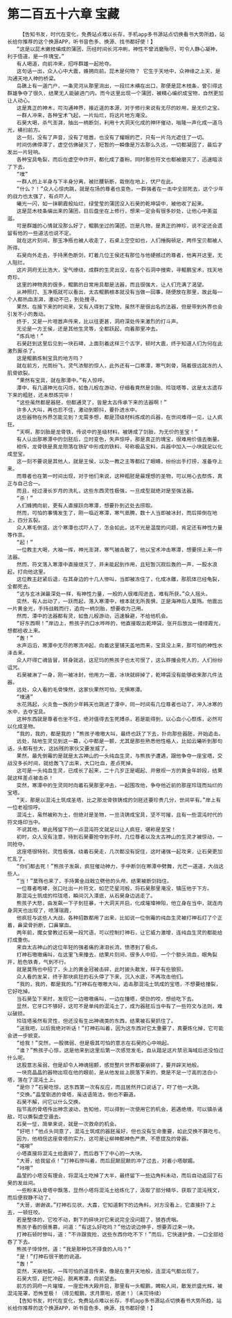 # 第二百五十六章 宝藏
        【告知书友，时代在变化，免费站点难以长存，手机app多书源站点切换看书大势所趋，站长给你推荐的这个换源APP，听书音色多、换源、找书都好使！】
       “这是以昆木嫩枝编成的蒲团，历经时间长河冲刷，神性不曾消磨殆尽，可令人静心凝神，利于悟道，是一件瑰宝。”
       有人喝道，向前冲来，招呼群雄一起抢夺。
       这句话一出，众人心中大震，蜂拥向前。昆木是何物？ 它生于天地中，众神缘之上天，是沟通天地人神的桥梁。
       岛礁上有一道门户，一条灵河从那里淌出，一段烂木横在出口，那便是昆木枝条，曾引得这群雄争夺了很久，结果无人能破进门内。而今这里出现一个蒲团，被精心编织成宝物，自然更加让人动心。
       这是真正的神木，可沟通神界，接近道的本源，对于修行来说有无尽的妙用，是无价之宝。
       一群人冲来，各种宝术飞起，一片灿烂，将这片地方淹没。
       石昊大喝，杀气澎湃，抽出一柄断剑，利用十大洞天化成的神环催动，嗡隆一声化成一道乌光，横扫前方。
       这一刻，没有了声音，没有了喧嚣，也没有了耀眼的芒，只有一片乌光遮住了一切。
       时间仿佛停滞了，虚空仿佛破灭了，短暂的一瞬像是万古那么久远，一切都凝固了，最后才发出一片轻响。
       各种宝具龟裂，而后在虚空中炸开，都化成了齑粉。同时那些符文也都被磨灭了，迅速暗淡了下去。
       “噗”
       一群人的上半身与下半身分离，被拦腰斩断，栽倒在地上，伏尸在此。
       “什么？！”众人心惊肉跳，就是在场的尊者也变色，一群强者在一击中全部死去，这个少年的战力也太强了，有点吓人。
       曦光一闪，如一抹朝霞般灿烂，绿莹莹的蒲团没入石昊的乾坤袋中，被他收了起来。
       这是昆木枝条编出来的蒲团，日后盘坐在上修行，想来一定会有很多妙处，让他心中美滋滋。
       可是群雄的心情就没那么好了，鲲鹏坐过的蒲团，岂是凡物，是真正的神珍，说不定还会遗留有他的一些道法也说不定。
       就在这片刻间，那玉净瓶也被人收走了，石桌上空空如也，人们捶胸顿足，两件宝贝都被人所得。
       石昊向外走去，手持黑色断剑，盯着几位王侯还有那位与他硬撼过的尊者，他离开这里，无人阻拦。
       这片洞府无比浩大，宝气缭绕，成群的生灵出没，在各个石洞中搜索，寻鲲鹏宝术，找天地奇珍。
       这里的神物真的很多，鲲鹏的日常用具都是法器，而且很强大，让人们充满了渴望。
       从神照灯、玉净瓶就可以看出，太古鲲鹏根本就没有当做一回事，随便放在那里，故此每一个人都热血澎湃，激动不已，到处搜寻。
       果然，在接下来的时间来，又有人得到了宝物，虽然不是很出名的法器，但是带到外界也会引发不小的轰动。
       终于，又是一片喧嚣声传来，比以往更甚，洞府深处传来激烈的打斗声。
       无论是一方王侯，还是其他生灵等，全都跃起，向着那里冲去。
       “炼兵地！”
       石昊赶到这里后见到一块石碑，上面刻着这样三个古字，顿时大震，终于知道人们为何在此激烈厮杀了。
       这是鲲鹏炼制宝具的地方吗？
       就在前方，光雨纷飞，灵气浓郁的惊人，此外还有一口寒潭，寒气刺骨，隔着很远就冻的人肌骨欲裂。
       “果然有宝具，就在那潭中。”有人惊呼。
       潭中，有几道神光在闪烁，如鱼儿般在游动，仔细看竟然是剑胎、玲珑塔等，这是太古遗存下来的粗胚，还未祭炼完毕！
       “这些虽然都是器胚，但都通灵了，皆是太古传承下来的法器啊！”
       许多人大叫，再也忍不住，激动到颤抖，要扑进水中。
       这些器物在外界怎能见到？无需多想，都是顶级材料炼成的兵器，在世间难得一见，让人疯狂。
       “天啊，那剑胎是龙骨铁，传说中的圣级材料，被铸成了剑胎，为无价的圣宝！”
       有人认出那寒潭中的剑胚后，立时变色，失声惊呼，那是真正的瑰宝，很难用价值去衡量。
       相传，龙骨铁是真龙殒落在铁矿中形成的铁料，号称极品宝料，兵器中加入一小块就足以化成至宝。
       这一刻不要说是其他人，就是王侯，以及一教之主等都红了眼睛，纷纷出手打捞，准备夺上来。
       而尊者也在第一时间出现，对于他们来说，这种粗胚是最理想的圣物，可以用心去祭炼，真正与自己合一。
       而且，经过漫长岁月的洗礼，这些东西灵性极强，一旦成型就绝对是至强法器。
       “杀！”
       人们蜂拥向前，更有人直接跃向寒潭，想要扑到近处去捞取。
       然而，可怕的事情发生了，刚一临近寒潭，寒气蒸腾，数十人当即被冰封，而后摔倒在地上，四分五裂。
       众人寒毛倒竖，这个寒潭也忒吓人了，怎会如此，这不光是温度的问题，肯定还有神性力量等作祟。
       “起！”
       一位教主大喝，大袖一挥，神光澎湃，寒气被击散了，他以宝术冲击寒潭，想要捞上来一件法器。
       然而，符文落入寒潭中直接熄灭了，并未能起到作用，且短暂沉寂后轰的一声，一股水浪起，打向他这里。
       这位教主赶紧后退，在其身边的十几人惨叫，当即被冻住了，化成冰雕，那肌体已经龟裂，全都死去。
       “这与玄冰渊最深处一样，有神性力量，一般的人很难闯进去，难有所获。”众人摇头。
       突然，有人出动了，一跃而起，落入寒潭中，根本就无所畏惧，正是海神后人莫殇。他震出一片黄金光，手持战戟而行，追向一柄剑胎，想要收为己用。
       然而，潭中的法器都有灵，如鱼儿般游动，迅速躲避，不给他机会。
       “好东西啊！”岸边上，熊孩子的口水哗哗的，他直接取出乾坤袋，张开后放出一缕缕霞光，想都给收上来。
       “轰！”
       水声滔滔，寒潭中无尽的寒流冲起，向着这里铺天盖地而来，宝具没上来，那可怕的神性水泽击来。
       众人吓得亡魂皆冒，转身就逃，这尼玛的熊孩子也太可恨了，这么莽撞会死人的，人们纷纷诅咒。
       石昊被淋了一身，刚一被冰封，他用力一震，冰块就碎掉了，乾坤袋没有能够收来那几件法器。
       远处，众人看的毛骨悚然，这家伙果然可怕，无惧寒潭。
       “噗通”
       水花溅起，火炎鱼一族的少年韩天也跳进了潭中，同一时间有几位尊者也动了，冲入冰寒的水中，去夺宝具。
       这种东西就是尊者也坐不住，绝对值得去生死搏杀，若是能得到，以心血小心祭炼，必然可以化成圣物。
       “我的，我的，都是我的！”熊孩子嗷嗷大叫，最终也跃了下去，扑向那些器胚，开始追击。
       远处，陆地生灵见到这一幕，心中都是一颤，尤其是那些熟悉他性格人，比如云曦听到那句话，头都有些大，这凶残的家伙又要发威了。
       果然，最先倒霉的是就是太古神山的一头纯血生灵，与熊孩子遭遇，跟他争夺一座宝塔，交战没多长时间，就给轰飞了出来，大口吐血，差点死掉。
       这可是一头纯血生灵，已成长了起来，二十几岁正是崛起、并傲视一方的黄金年龄段，结果就这样差点被击杀！
       突然，寒潭中的生灵同时向着石昊那里冲去，一起围攻他，争夺他近前的那座玲珑而灿烂的宝塔。
       “天，那是以混沌土筑成圣塔，比之那龙骨铁铸成的剑胚还要珍贵几分，世间罕有。”岸上有一位老祖惊呼。
       混沌土，虽然被称为土，但绝对是圣物，一旦浇铸成宝具，坚不可摧，且有一些混沌时代的符文烙印当中。
       不说其他，单此残留下的一点混沌符文就足以让人疯狂，堪称是至宝！
       初时，众人没有注意，待到石昊要抢夺到手时，几位尊者以及太古神山的生灵才被惊动，一同抢夺。
       这座塔很特别，灵性极强，绕着石昊走，几次都没有捉住，这时诸强一起攻来，让石昊更加忙乱了。
       “你们都去死！”熊孩子发飙，疯狂催动神力，手中断剑在寒潭中劈舞，光芒一道道，大战这些人。
       “当！”莫殇也来了，手持黄金战戟立劈他的头颅，结果被断剑挡住。
       一位尊者咆哮，张口吐出一片符文，如茫茫星河般，将石昊那里淹没，镇压他于下方。
       那混沌土筑成的玲珑塔，瞬间沉入潭底，从石昊身边逃走了。
       熊孩子大怒，由发飙一下子到狂暴，十大洞天开启，化成璀璨神阳，他立身在当中，就连肉身洞天也出现了，喷薄瑞霞，
       他疯狂与这些人大战，各种招数都用了出来，比如说一位倒霉的纯血生灵被打神石打了个正着，鼻梁骨折断，口鼻窜血。
       两年前，魔女曾教过石昊一段咒语，可以控制打神石，让它威力激增，连纯血生灵的都能给打成重伤。
       来自太古神山的这位年轻的强者痛的涕泪长流，愤懑到了极点。
       打神石嗷嗷痛叫，在这里飞来撞去，结果片刻间，很多人中招，一个个额头淌血，眼角裂开，脸色铁青，气到不行。
       就是莫殇也中招了，头上的黄金冠被击碎，此时披头散发，样子有些狼狈。
       众人看的发呆，终于那块疯狂的石头停了下来，沉入水底，不再攻击他们。
       “我的，我的，都是我的。”打神石在嗷嗷大叫，追击那混沌土筑成的宝塔，不想要给撞裂，它好吃掉。
       当石昊坠下来时，发现它一边嗷嗷痛叫，一边在撞塔，使劲的咬，想给吃下去。
       显然，它牙口不够好，这可不是单纯的混沌土了，成为器胚后当中有了一些符文与法则，难以破损。
       玲珑塔虽然有灵性，但还没有生出神魂类的东西，结果被石昊抓住了。
       “送我吧，以后我绝对听话！”打神石叫着，因为这东西对它太重要了，真要炼化掉，它可能会进一步蜕变。
       “给我！”突然，一股微弱、但是极其可怕的意志在石昊的心中响起。
       “谁？”熊孩子心惊，这是他来到这里后第一次感觉发毛，自从踏足这片禁忌海域后还没怕过什么呢。
       这股意志虽弱，但是却令人神魂摇颤，感觉整片世界都要崩碎了，要开辟天地般。
       一块亮晶晶的器物出现在他的眼前，是从他发丝上脱落下来的，竟是不足一寸高的洁白小塔，落在了混沌土上。
       “是你？”石昊吃惊，这东西第一次有反应，而且居然开口说话了，吓了他一大跳。
       “交换。”晶莹剔透的骨塔，虽话语简洁，倒也不霸道。
       石昊不解，问它以什么交换。
       指节高的骨塔传出神念波动，告知他，可以得到一次使用它的机会，若遇绝境，可以镇杀诸敌，可以撕裂虚空遁去。
       石昊一怔，简单来说，就是一次救命的机会。
       “好吧！”他点头同意了，混沌土筑成的器胚虽好，但也没有生命重要，如此交换不算吃亏。
       因为，他相信这座骨塔的实力，这可是让柳神都神色严肃、不愿提及的骨器。
       “喀嚓”
       小塔直接将混沌土给震碎了，而后吞下了中心的一大块。
       “大哥，给我留点！”打神石惨叫着，而后屁颠屁颠的冲了过去，对着小塔献媚。
       “咔嚓”
       晶莹的小塔没有理会，将混沌土吃掉了大半，最终留下一些边角料未动，而后自动返回了石昊的发丝间。
       一些粉末从骨塔中飘落，显然小塔将混沌土给炼化了，汲取了部分精华，获取了混沌残文，而后便寂静不动了。
       “大哥，谢谢诶。”打神石见状，大喜，它知道剩下的边角料，对方没看上，它直接扑了上去，一顿狂咬。
       若是整体的，它咬不动，剩下的碎块对它来说完全没问题了，狼吞虎咽。
       熊孩子看的很羡慕，问道：“有这么好吃吗？”他边说边伸手，想要弄过来一块。
       打神石顿时惨叫，道：“不许跟我抢，这些东西你吃不下！”而后，它快速护食，一口全部给吞了下去。
       熊孩子悻悻然，道：“我是那种饥不择食的人吗？”
       “是！”打神石很干脆的说道。
       “轰！”
       突然，天崩地裂，一阵可怕的道音传来，像是在重开天地般，连混沌气都出现了。
       石昊大惊，赶忙冲起，脱离寒潭，向前望去。
       前方的洞府一片璀璨，一座宏伟大殿开启，那里有一头鲲鹏，睥睨人间，散发炽盛光辉，被混沌笼罩，恐怖至极！（得见鲲鹏，求月票啦，感谢！）（未完待续）
       【告知书友，时代在变化，免费站点难以长存，手机app多书源站点切换看书大势所趋，站长给你推荐的这个换源APP，听书音色多、换源、找书都好使！】